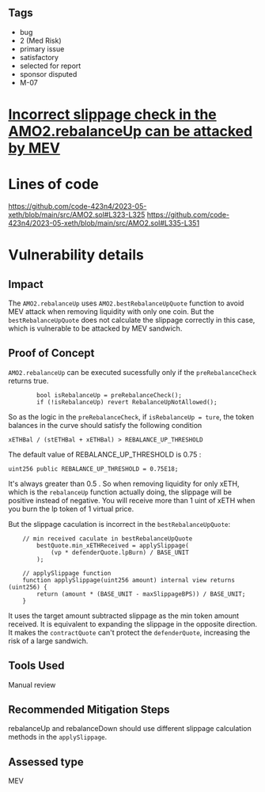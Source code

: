 ## Tags

- bug
- 2 (Med Risk)
- primary issue
- satisfactory
- selected for report
- sponsor disputed
- M-07

# [Incorrect slippage check in the AMO2.rebalanceUp can be attacked by MEV](https://github.com/code-423n4/2023-05-xeth-findings/issues/14) 

# Lines of code

https://github.com/code-423n4/2023-05-xeth/blob/main/src/AMO2.sol#L323-L325
https://github.com/code-423n4/2023-05-xeth/blob/main/src/AMO2.sol#L335-L351


# Vulnerability details

## Impact
The `AMO2.rebalanceUp` uses `AMO2.bestRebalanceUpQuote` function to avoid MEV attack when removing liquidity with only one coin. But the `bestRebalanceUpQuote` does not calculate the slippage correctly in this case, which is vulnerable to be attacked by MEV sandwich.

## Proof of Concept
`AMO2.rebalanceUp` can be executed sucessfully only if the `preRebalanceCheck` returns true.
```solidity
        bool isRebalanceUp = preRebalanceCheck();
        if (!isRebalanceUp) revert RebalanceUpNotAllowed();
``` 
So as the logic in the `preRebalanceCheck`, if `isRebalanceUp = ture`, the token balances in the curve should satisfy the following condition
```
xETHBal / (stETHBal + xETHBal) > REBALANCE_UP_THRESHOLD 
```
The default value of REBALANCE_UP_THRESHOLD is 0.75 :
```
uint256 public REBALANCE_UP_THRESHOLD = 0.75E18;
```

It's always greater than 0.5 . So when removing liquidity for only xETH, which is the `rebalanceUp` function actually doing, the slippage will be positive instead of negative. You will receive more than 1 uint of xETH when you burn the lp token of 1 virtual price.  

But the slippage caculation is incorrect in the `bestRebalanceUpQuote`:
```solidity
    // min received caculate in bestRebalanceUpQuote
        bestQuote.min_xETHReceived = applySlippage(
            (vp * defenderQuote.lpBurn) / BASE_UNIT
        );

    // applySlippage function
    function applySlippage(uint256 amount) internal view returns (uint256) {
        return (amount * (BASE_UNIT - maxSlippageBPS)) / BASE_UNIT;
    }
```
It uses the target amount subtracted slippage as the min token amount received. It is equivalent to expanding the slippage in the opposite direction. It makes the `contractQuote` can't protect the `defenderQuote`, increasing the risk of a large sandwich.

## Tools Used
Manual review
## Recommended Mitigation Steps
rebalanceUp and rebalanceDown should use different slippage calculation methods in the `applySlippage`.


## Assessed type

MEV